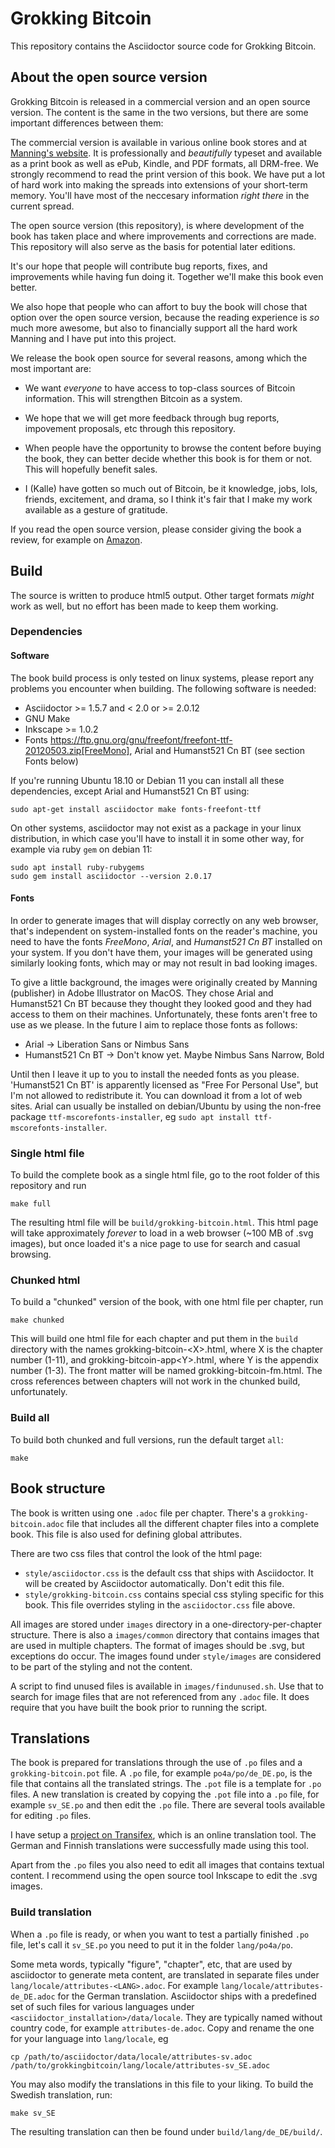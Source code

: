 # Grokking Bitcoin

This repository contains the Asciidoctor source code for Grokking
Bitcoin.

## About the open source version

Grokking Bitcoin is released in a commercial version and an open
source version. The content is the same in the two versions, but there
are some important differences between them:

The commercial version is available in various online book stores and
at
[Manning's website](https://www.manning.com/books/grokking-bitcoin). It
is professionally and _beautifully_ typeset and available as a print
book as well as ePub, Kindle, and PDF formats, all DRM-free. We
strongly recommend to read the print version of this book. We have put
a lot of hard work into making the spreads into extensions of your
short-term memory. You'll have most of the neccesary information
_right there_ in the current spread.

The open source version (this repository), is where development of the
book has taken place and where improvements and corrections are
made. This repository will also serve as the basis for potential later
editions.

It's our hope that people will contribute bug reports, fixes, and
improvements while having fun doing it. Together we'll make this book
even better.

We also hope that people who can affort to buy the book will chose
that option over the open source version, because the reading
experience is _so_ much more awesome, but also to financially support
all the hard work Manning and I have put into this project.

We release the book open source for several reasons, among which the
most important are:

* We want _everyone_ to have access to top-class sources of Bitcoin
  information. This will strengthen Bitcoin as a system.
  
* We hope that we will get more feedback through bug reports,
  impovement proposals, etc through this repository.

* When people have the opportunity to browse the content before buying
  the book, they can better decide whether this book is for them or
  not. This will hopefully benefit sales.
  
* I (Kalle) have gotten so much out of Bitcoin, be it knowledge, jobs,
  lols, friends, excitement, and drama, so I think it's fair that I
  make my work available as a gesture of gratitude.
 
If you read the open source version, please consider giving the book a
review, for example on
[Amazon](https://www.amazon.com/Grokking-Bitcoin-Kalle-Rosenbaum/dp/1617294640).

## Build

The source is written to produce html5 output. Other target formats
*might* work as well, but no effort has been made to keep them
working.

### Dependencies

#### Software

The book build process is only tested on linux systems, please report
any problems you encounter when building. The following software is
needed:

* Asciidoctor >= 1.5.7 and < 2.0 or >= 2.0.12
* GNU Make
* Inkscape >= 1.0.2
* Fonts
  https://ftp.gnu.org/gnu/freefont/freefont-ttf-20120503.zip[FreeMono],
  Arial and Humanst521 Cn BT (see section Fonts below)

If you're running Ubuntu 18.10 or Debian 11 you can install all these
dependencies, except Arial and Humanst521 Cn BT using:

```
sudo apt-get install asciidoctor make fonts-freefont-ttf 
```

On other systems, asciidoctor may not exist as a package in your linux
distribution, in which case you'll have to install it in some other
way, for example via ruby `gem` on debian 11:

```
sudo apt install ruby-rubygems
sudo gem install asciidoctor --version 2.0.17
```

#### Fonts

In order to generate images that will display correctly on any web
browser, that's independent on system-installed fonts on the reader's
machine, you need to have the fonts *FreeMono*, *Arial*, and
*Humanst521 Cn BT* installed on your system. If you don't have them,
your images will be generated using similarly looking fonts, which may
or may not result in bad looking images.

To give a little background, the images were originally created by
Manning (publisher) in Adobe Illustrator on MacOS. They chose Arial
and Humanst521 Cn BT because they thought they looked good and they
had access to them on their machines. Unfortunately, these fonts
aren't free to use as we please. In the future I aim to replace those
fonts as follows:

* Arial -> Liberation Sans or Nimbus Sans
* Humanst521 Cn BT -> Don't know yet. Maybe Nimbus Sans Narrow, Bold

Until then I leave it up to you to install the needed fonts as you
please. 'Humanst521 Cn BT' is apparently licensed as "Free For
Personal Use", but I'm not allowed to redistribute it. You can
download it from a lot of web sites. Arial can usually be installed on
debian/Ubuntu by using the non-free package
`ttf-mscorefonts-installer`, eg `sudo apt install
ttf-mscorefonts-installer`.

### Single html file

To build the complete book as a single html file, go to the root
folder of this repository and run

```
make full
```

The resulting html file will be `build/grokking-bitcoin.html`. This
html page will take approximately _forever_ to load in a web browser
(~100 MB of .svg images), but once loaded it's a nice page to use for
search and casual browsing.

### Chunked html

To build a "chunked" version of the book, with one html file per
chapter, run

```
make chunked
```

This will build one html file for each chapter and put them in the
`build` directory with the names grokking-bitcoin-&lt;X>.html, where X
is the chapter number (1-11), and grokking-bitcoin-app&lt;Y>.html,
where Y is the appendix number (1-3). The front matter will be named
grokking-bitcoin-fm.html. The cross references between chapters will
not work in the chunked build, unfortunately.

### Build all

To build both chunked and full versions, run the default target `all`:

```
make
```

## Book structure

The book is written using one `.adoc` file per chapter. There's a
`grokking-bitcoin.adoc` file that includes all the different chapter
files into a complete book. This file is also used for defining global
attributes.

There are two css files that control the look of the html page:

* `style/asciidoctor.css` is the default css that ships with
  Asciidoctor. It will be created by Asciidoctor automatically. Don't
  edit this file.
* `style/grokking-bitcoin.css` contains special css styling specific
  for this book. This file overrides styling in the `asciidoctor.css`
  file above.

All images are stored under `images` directory in a
one-directory-per-chapter structure. There is also a `images/common`
directory that contains images that are used in multiple chapters. The
format of images should be .svg, but exceptions do occur. The images
found under `style/images` are considered to be part of the styling
and not the content.

A script to find unused files is available in
`images/findunused.sh`. Use that to search for image files that are
not referenced from any `.adoc` file. It does require that you have
built the book prior to running the script.

## Translations

The book is prepared for translations through the use of `.po` files
and a `grokking-bitcoin.pot` file. A `.po` file, for example
`po4a/po/de_DE.po`, is the file that contains all the translated
strings. The `.pot` file is a template for `.po` files. A new
translation is created by copying the `.pot` file into a `.po` file,
for example `sv_SE.po` and then edit the `.po` file. There are several
tools available for editing `.po` files.

I have setup a
[project on Transifex](https://www.transifex.com/none-684/grokking-bitcoin/dashboard/),
which is an online translation tool. The German and Finnish
translations were successfully made using this tool.

Apart from the `.po` files you also need to edit all images that
contains textual content. I recommend using the open source tool
Inkscape to edit the .svg images.

### Build translation

When a `.po` file is ready, or when you want to test a partially
finished `.po` file, let's call it `sv_SE.po` you need to put it in
the folder `lang/po4a/po`.

Some meta words, typically "figure", "chapter", etc, that are used by
asciidoctor to generate meta content, are translated in separate files
under `lang/locale/attributes-<LANG>.adoc`. For example
`lang/locale/attributes-de_DE.adoc` for the German
translation. Asciidoctor ships with a predefined set of such files for
various languages under `<asciidoctor_installation>/data/locale`. They
are typically named without country code, for example
`attributes-de.adoc`. Copy and rename the one for your language into
`lang/locale`, eg

```
cp /path/to/asciidoctor/data/locale/attributes-sv.adoc /path/to/grokkingbitcoin/lang/locale/attributes-sv_SE.adoc
```

You may also modify the translations in this file to your liking. To build the Swedish translation, run:

```
make sv_SE
```

The resulting translation can then be found under `build/lang/de_DE/build/`.
